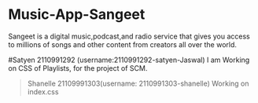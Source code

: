 # Music-App-Sangeet
Sangeet is a digital music,podcast,and radio service that gives you access to millions of songs and other content from creators all over the world.


#Satyen 2110991292 (username:2110991292-satyen-Jaswal)
  I am Working on CSS of Playlists, for the project of SCM.

>Shanelle 21109991303(username: 2110991303-shanelle)
>Working on index.css 
